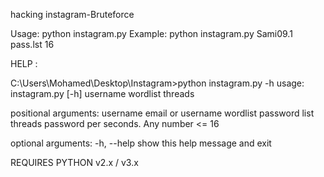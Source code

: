 hacking instagram-Bruteforce

Usage: python instagram.py <username> <wordlist> <threads> 
Example: python instagram.py Sami09.1 pass.lst 16

HELP : 

C:\Users\Mohamed\Desktop\Instagram>python instagram.py -h
usage: instagram.py [-h] username wordlist threads

positional arguments:
  username    email or username
  wordlist    password list
  threads     password per seconds. Any number <= 16

optional arguments:
  -h, --help  show this help message and exit
  
  REQUIRES PYTHON v2.x / v3.x
